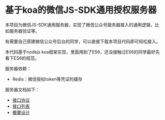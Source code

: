 # 基于koa的微信JS-SDK通用授权服务器 #

本项目为微信JS-SDK通用服务器，实现了微信公众号服务器接入的通用逻辑，比如服务器验证等。

有需要自己搭建微信公众号后台的同学，可以直接下载本项目代码即可轻松接入。

本代码基于nodejs koa框架实现，里面用到了ES6，还没接触过ES6的同学最好先看下ES6的规范。

服务器依赖：

- Redis：微信授权token等凭证的缓存

服务器文档如下：

- [接口协议](https://github.com/diamont1001/wechat-jssdk-server/blob/master/docs/%E6%8E%A5%E5%8F%A3%E5%8D%8F%E8%AE%AE.md)
- [接口列表](https://github.com/diamont1001/wechat-jssdk-server/blob/master/docs/%E6%8E%A5%E5%8F%A3%E5%88%97%E8%A1%A8/readme.md)
- [概要设计](https://github.com/diamont1001/wechat-jssdk-server/blob/master/docs/%E8%AE%BE%E8%AE%A1%E6%96%87%E6%A1%A3/readme.md)

